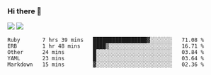 ### Hi there 👋

<!--
**sasharevzin/sasharevzin** is a ✨ _special_ ✨ repository because its `README.md` (this file) appears on your GitHub profile.

Here are some ideas to get you started:

- 🔭 I’m currently working on ...
- 🌱 I’m currently learning ...
- 👯 I’m looking to collaborate on ...
- 🤔 I’m looking for help with ...
- 💬 Ask me about ...
- 📫 How to reach me: ...
- 😄 Pronouns: ...
- ⚡ Fun fact: ...
-->

![](https://yusufozturk.vercel.app/api?username=sasharevzin&hide_title=true&include_all_commits=true&count_private=true&show_icons=true) ![](https://yusufozturk.vercel.app/api/top-langs/?username=sasharevzin&layout=compact&langs_count=10&hide=apacheconf,coffeescript)

<!--START_SECTION:waka-->
```text
Ruby       7 hrs 39 mins   █████████████████▓░░░░░░░   71.08 % 
ERB        1 hr 48 mins    ████▒░░░░░░░░░░░░░░░░░░░░   16.71 % 
Other      24 mins         █░░░░░░░░░░░░░░░░░░░░░░░░   03.84 % 
YAML       23 mins         █░░░░░░░░░░░░░░░░░░░░░░░░   03.64 % 
Markdown   15 mins         ▓░░░░░░░░░░░░░░░░░░░░░░░░   02.36 % 
```
<!--END_SECTION:waka-->
